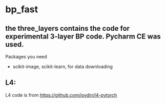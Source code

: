 # bp_fast

## the three_layers contains the code for experimental 3-layer BP code. Pycharm CE was used. 

Packages you need

* scikit-image, scikit-learn, for data downloading

## L4:
L4 code is from
https://github.com/iovdin/l4-pytorch
